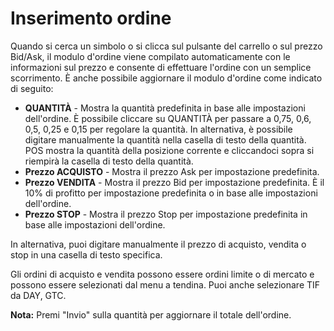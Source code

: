 # **Inserimento ordine**

Quando si cerca un simbolo o si clicca sul pulsante del carrello o sul prezzo Bid/Ask, il modulo d'ordine viene compilato automaticamente con le informazioni sul prezzo e consente di effettuare l'ordine con un semplice scorrimento.
È anche possibile aggiornare il modulo d'ordine come indicato di seguito:

- **QUANTITÀ** - Mostra la quantità predefinita in base alle impostazioni dell'ordine. È possibile cliccare su QUANTITÀ per passare a 0,75, 0,6, 0,5, 0,25 e 0,15 per regolare la quantità.
In alternativa, è possibile digitare manualmente la quantità nella casella di testo della quantità. POS mostra la quantità della posizione corrente e cliccandoci sopra si riempirà la casella di testo della quantità.
- **Prezzo ACQUISTO** - Mostra il prezzo Ask per impostazione predefinita.
- **Prezzo VENDITA** - Mostra il prezzo Bid per impostazione predefinita. È il 10% di profitto per impostazione predefinita o in base alle impostazioni dell'ordine.
- **Prezzo STOP** - Mostra il prezzo Stop per impostazione predefinita in base alle impostazioni dell'ordine.

In alternativa, puoi digitare manualmente il prezzo di acquisto, vendita o stop in una casella di testo specifica.

Gli ordini di acquisto e vendita possono essere ordini limite o di mercato e possono essere selezionati dal menu a tendina. Puoi anche selezionare TIF da DAY, GTC.

**Nota:** Premi "Invio" sulla quantità per aggiornare il totale dell'ordine.